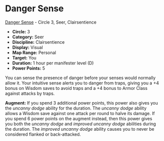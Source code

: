 # Danger Sense

[Danger Sense](/Psionics/D/DangerSense.md) - Circle 3, Seer, Clairsentience

- **Circle:** 3
- **Category:** Seer
- **Discipline:** Clairsentience
- **Display:** Visual
- **Map Range:** Personal
- **Target:** You
- **Duration:** 1 hour per manifester level (D)
- **Power Points:** 5

You can sense the presence of danger before your senses would normally allow it. Your intuitive sense alerts you to danger from traps, giving you a +4 bonus on Wisdom saves to avoid traps and a +4 bonus to Armor Class against attacks by traps.

**Augment:** If you spend 3 additional power points, this power also gives you the *uncanny dodge* ability for the duration. The *uncanny dodge* ability allows a Wisdom save against one attack per round to halve its damage. If you spend 6 power points on the augment instead, then this power gives you both the *uncanny dodge* and *improved uncanny dodge* abilities during the duration. The *improved uncanny dodge* ability causes you to never be considered flanked or back-attacked.
